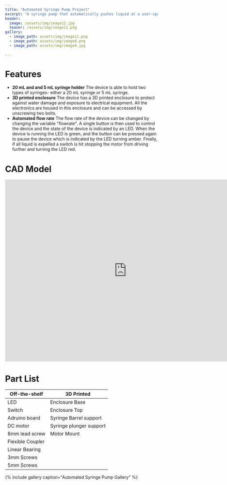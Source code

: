 ```yaml
---
title: "Automated Syringe Pump Project"
excerpt: "A syringe pump that automatically pushes liquid at a user-specified flow rate."
header:
  image: /assets/img/image12.jpg
  teaser: /assets/img/image11.png
gallery:
  - image_path: assets/img/image11.png
  - image_path: assets/img/image8.png
  - image_path: assets/img/image9.jpg
   
---
```


# Features

* **20 mL and and 5 mL syringe holder** The device is able to hold two types of syringes- either a 20 mL syringe or 5 mL syringe.
* **3D printed enclosure** The device has a 3D printed enclosure to protect against water damage and exposure to electrical equipment. All the electronics are housed in this enclosure and can be accessed by unscrewing two bolts. 
* **Automated flow rate** The flow rate of the device can be changed by changing the variable "flowrate". A single button is then used to control the device and the state of the device is indicated by an LED. When the device is running the LED is green, and the button can be pressed again to pause the device which is indicated by the LED turning amber. Finally, if all liquid is expelled a switch is hit stopping the motor from driving further and turning the LED red. 

# CAD Model
<iframe src="https://vanderbilt643.autodesk360.com/shares/public/SH35dfcQT936092f0e4320bbce97815dc8f2?mode=embed" width="800" height="600" allowfullscreen="true" webkitallowfullscreen="true" mozallowfullscreen="true"  frameborder="0"></iframe>

# Part List
| Off-the-shelf    | 3D Printed              |
| ---------------- | ----------------------- |
| LED              | Enclosure Base          |
| Switch           | Enclosure Top           |
| Adruino board    | Syringe Barrel support  |
| DC motor         | Syringe plunger support |
| 8mm lead screw   | Motor Mount             |
| Flexible Coupler |                         |
| Linear Bearing   |                         |
| 3mm Screws       |                         |
| 5mm Screws       |                         |

{% include gallery caption="Automated Syringe Pump Gallery" %}

